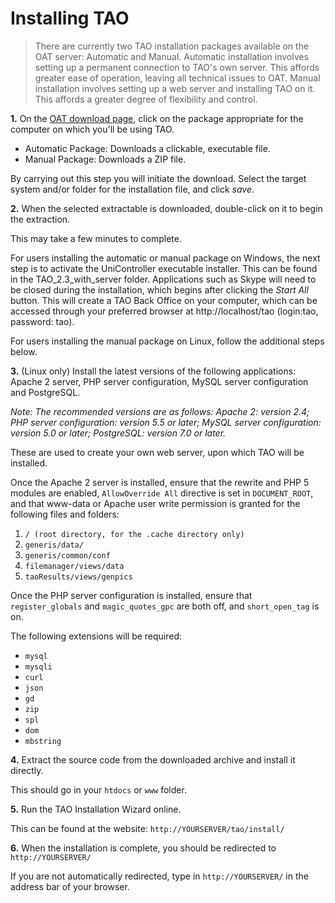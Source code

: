 # Installing TAO

>There are currently two TAO installation packages available on the OAT server: Automatic and Manual. Automatic installation involves setting up a permanent connection to TAO's own server. This affords greater ease of operation, leaving all technical issues to OAT. Manual installation involves setting up a web server and installing TAO on it. This affords a greater degree of flexibility and control.

**1.** On the [OAT download page](http://www.taotesting.com/get-tao/official-tao-packages/), click on the package appropriate for the computer on which you'll be using TAO.

- Automatic Package: Downloads a clickable, executable file.
- Manual Package: Downloads a ZIP file.

By carrying out this step you will initiate the download. Select the target system and/or folder for the installation file, and click *save*.

**2.** When the selected extractable is downloaded, double-click on it to begin the extraction.

This may take a few minutes to complete.

For users installing the automatic or manual package on Windows, the next step is to activate the UniController executable installer. This can be found in the TAO_2.3_with_server folder. Applications such as Skype will need to be closed during the installation, which begins after clicking the *Start All* button. This will create a TAO Back Office on your computer, which can be accessed through your preferred browser at http://localhost/tao (login:tao, password: tao).

For users installing the manual package on Linux, follow the additional steps below.

**3.** (Linux only) Install the latest versions of the following applications: Apache 2 server, PHP server configuration, MySQL server configuration and PostgreSQL.

*Note: The recommended versions are as follows: Apache 2: version 2.4; PHP server configuration: version 5.5 or later; MySQL server configuration: version 5.0 or later; PostgreSQL: version 7.0 or later.*


These are used to create your own web server, upon which TAO will be installed.

Once the Apache 2 server is installed, ensure that the rewrite and PHP 5 modules are enabled, `AllowOverride All` directive is set in `DOCUMENT_ROOT`, and that www-data or Apache user write permission is granted for the following files and folders:

1. `/ (root directory, for the .cache directory only)`
2. `generis/data/`
3. `generis/common/conf`
4. `filemanager/views/data`
5. `taoResults/views/genpics`

Once the PHP server configuration is installed, ensure that `register_globals` and `magic_quotes_gpc` are both off, and `short_open_tag` is on. 

The following extensions will be required: 

- `mysql`
- `mysqli`
- `curl`
- `json`
- `gd`
- `zip`
- `spl`
- `dom`
- `mbstring`

**4.** Extract the source code from the downloaded archive and install it directly.

This should go in your `htdocs` or `www` folder.

**5.** Run the TAO Installation Wizard online.

This can be found at the website: `http://YOURSERVER/tao/install/`

**6.** When the installation is complete, you should be redirected to `http://YOURSERVER/`

If you are not automatically redirected, type in `http://YOURSERVER/` in the address bar of your browser.
